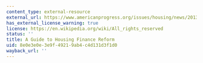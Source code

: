 ```yaml
---
content_type: external-resource
external_url: https://www.americanprogress.org/issues/housing/news/2013/10/23/77881/a-guide-to-housing-finance-reform/
has_external_license_warning: true
license: https://en.wikipedia.org/wiki/All_rights_reserved
status: ''
title: A Guide to Housing Finance Reform
uid: 8e0e3e0e-3e9f-4921-9ab4-c4d131d3f1d0
wayback_url: ''
---
```

